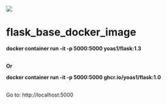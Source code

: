 ![](https://visitor-badge.glitch.me/badge?page_id=Yoas1.flask_base_docker_image)</br>

# flask_base_docker_image


**docker container run -it -p 5000:5000 yoas1/flask:1.3**</br></br>

**Or**</br>

**docker container run -it -p 5000:5000 ghcr.io/yoas1/flask:1.0**</br></br>


Go to: http://localhost:5000
